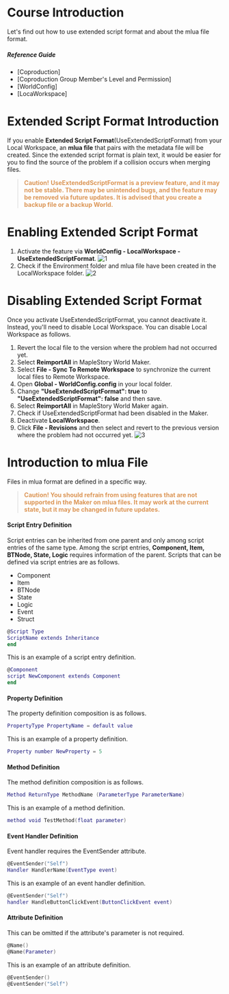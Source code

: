 # Course Introduction 
Let's find out how to use extended script format and about the mlua file format.

##### Reference Guide 
* [Coproduction]
* [Coproduction Group Member's Level and Permission]
* [WorldConfig]
* [LocaWorkspace]

# Extended Script Format Introduction
If you enable **Extended Script Format**(UseExtendedScriptFormat) from your Local Workspace, an **mlua file** that pairs with the metadata file will be created.  Since the extended script format is plain text, it would be easier for you to find the source of the problem if a collision occurs when merging files.

><span style="color: #dc9656">**Caution!**
> **UseExtendedScriptFormat is a preview feature, and it may not be stable. There may be unintended bugs, and the feature may be removed via future updates. It is advised that you create a backup file or a backup World.**</span>

# Enabling Extended Script Format
1. Activate the feature via **WorldConfig - LocalWorkspace - UseExtendedScriptFormat**.
![1](https://mod-file.dn.nexoncdn.co.kr/bbs/1718965223446aece1d91f1aa4b5289f10318668c8d55.png{"width":"450px"} "1")
2. Check if the Environment folder and mlua file have been created in the LocalWorkspace folder.
![2](https://mod-file.dn.nexoncdn.co.kr/bbs/172717900378801c962c5094344a8b3ae9802c6c9168a.png{"width":"540px"} "2")
# Disabling Extended Script Format
Once you activate UseExtendedScriptFormat, you cannot deactivate it. Instead, you'll need to disable Local Workspace.
You can disable Local Workspace as follows.

1. Revert the local file to the version where the problem had not occurred yet.
2. Select **ReimportAll** in MapleStory World Maker.
3. Select **File - Sync To Remote Workspace** to synchronize the current local files to Remote Workspace.
4. Open **Global - WorldConfig.config** in your local folder.
5. Change **"UseExtendedScriptFormat": true** to **"UseExtendedScriptFormat": false** and then save.
6. Select **ReimportAll** in MapleStory World Maker again.
7. Check if UseExtendedScriptFormat had been disabled in the Maker.
8. Deactivate **LocalWorkspace**.
9. Click **File - Revisions** and then select and revert to the previous version where the problem had not occurred yet.
![3](https://mod-file.dn.nexoncdn.co.kr/bbs/1727179083087cc4b9b000bb54765b8250e4d35617d07.png{"width":"550px"} "3")

# Introduction to mlua File
Files in mlua format are defined in a specific way.

> <span style="color: #dc9656">**Caution!
> You should refrain from using features that are not supported in the Maker on mlua files. It may work at the current state, but it may be changed in future updates.**</span>

#### Script Entry Definition
Script entries can be inherited from one parent and only among script entries of the same type. Among the script entries, **Component, Item, BTNode, State, Logic** requires information of the parent. 
Scripts that can be defined via script entries are as follows.

* Component
* Item
* BTNode
* State
* Logic
* Event
* Struct

```lua
@Script Type
ScriptName extends Inheritance
end
```

This is an example of a script entry definition.
```lua
@Component
script NewComponent extends Component
end
```

#### Property Definition
The property definition composition is as follows.
```lua
PropertyType PropertyName = default value
```

This is an example of a property definition.
```lua
Property number NewProperty = 5
```


#### Method Definition
The method definition composition is as follows.

```lua
Method ReturnType MethodName (ParameterType ParameterName)
```

This is an example of a method definition.
```lua
method void TestMethod(float parameter)
```

#### Event Handler Definition
Event handler requires the EventSender attribute.

```lua
@EventSender("Self")
Handler HandlerName(EventType event)
```

This is an example of an event handler definition.
```lua
@EventSender("Self")
handler HandleButtonClickEvent(ButtonClickEvent event)
```

#### Attribute Definition
This can be omitted if the attribute's parameter is not required.

```lua
@Name()
@Name(Parameter)
```


This is an example of an attribute definition.
```lua
@EventSender()
@EventSender("Self")
```
